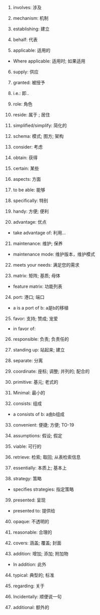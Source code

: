 1. involves: 涉及

2. mechanism: 机制

3. establishing: 建立

4. behalf: 代表

5. applicable: 适用的
  - Where applicable: 适用时; 如果适用

6. supply: 供应

7. granted: 被授予

8. i.e.: 即..

9. role: 角色

10. reside: 属于 ; 居住

11. simplified/simplify: 简化的

12. schema: 模式; 图方; 架构

13. consider: 考虑

14. obtain: 获得

15. certain: 某些

16. aspects: 方面

1. to be able: 能够

18. specifically: 特别

19. handy: 方便; 便利

20. advantage: 优点　
  - take advantage of: 利用...

21. maintenance: 维护; 保养
  - maintenance mode: 维护版本，维护模式

22. meets your needs: 满足您的需求

23. matrix: 矩阵; 基质; 母体
  - feature matrix: 功能列表

24. port: 港口; 端口
  - a is a port of b: a是b的移植

25. favor: 支持; 赞成; 宠爱
  - in favor of: 

26. responsible: 负责; 负责任的

27. standing up: 站起来; 建立

28. separate: 分离

29. coordinate: 座标; 调整; 并列的; 配合的

30. primitive: 基元; 老式的

31. Minimal: 最小的

32. consists: 组成
  - a consists of b: a由b组成

33. convenient: 便捷; 方便; TO-19

34. assumptions: 假设; 假定

35. viable: 可行的

36. retrieve: 检索; 取回; 从表检索信息

37. essentially: 本质上; 基本上

38. strategy: 策略
  - specifies strategies: 指定策略

39. presented: 呈现
  - presented to: 提供给

40. opaque: 不透明的

41. reasonable: 合理的

42. covers: 涵盖; 覆盖; 封面

43. addition: 增加; 添加; 附加物
  - In addition: 此外

44. typical: 典型的; 标准

45. regarding: 关于

46. Incidentally: 顺便说一句

47. additional: 额外的
